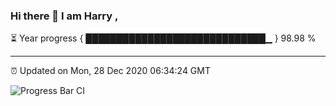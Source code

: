 ### Hi there 👋 I am Harry , 

⏳ Year progress { █████████████████████████████▁ } 98.98 %

---

⏰ Updated on Mon, 28 Dec 2020 06:34:24 GMT

![Progress Bar CI](https://github.com/duykhang68/duykhang68/workflows/Progress%20Bar%20CI/badge.svg)

